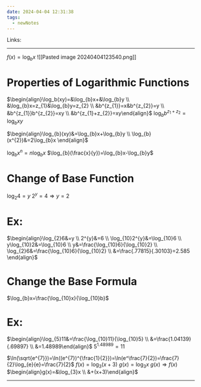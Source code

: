 ```yaml
---
date: 2024-04-04 12:31:38
tags:
  - newNotes
---
```

Links: 

---
$f(x)=\log_{b}x$
![[Pasted image 20240404123540.png]]
# Properties of Logarithmic Functions
$\begin{align}\log_b(xy)=&\log_{b}x+&\log_{b}y \\ &\log_{b}x=z_{1}&\log_{b}y=z_{2} \\ &b^{z_{1}}=x&b^{z_{2}}=y \\ &b^{z_{1}}b^{z_{2}}=xy \\ &b^{z_{1}+z_{2}}=xy\end{align}$
$\log_{b}b^{z_{1}+z_{2}}=\log_{b}xy$

$\begin{align}\log_{b}(xy)&=\log_{b}x+\log_{b}y \\ \log_{b}(x^{2})&=2\log_{b}x \end{align}$

$\log_{b}x^{n}=n\log_{b}x$
$\log_{b}(\frac{x}{y})=\log_{b}x-\log_{b}y$
# Change of Base Function
$\log_{2}4=y$  $2^{y}=4\Rightarrow y=2$

# Ex:
$\begin{align}\log_{2}6&=y \\ 2^{y}&=6 \\ \log_{10}2^{y}&=\log_{10}6 \\ y\log_{10}2&=\log_{10}6 \\ y&=\frac{\log_{10}6}{\log_{10}2} \\ \log_{2}6&=\frac{\log_{10}6}{\log_{10}2} \\ &=\frac{.77815}{.30103}=2.585 \end{align}$
# Change the Base Formula
$\log_{b}x=\frac{\log_{10}x}{\log_{10}b}$
# Ex:
$\begin{align}\log_{5}11&=\frac{\log_{10}11}{\log_{10}5} \\ &=\frac{1.04139}{.69897} \\ &=1.48989\end{align}$
$5^{1.48989}= 11$

$\ln(\sqrt{e^{7}})=\ln((e^{7})^{\frac{1}{2}})=\ln(e^\frac{7}{2})=\frac{7}{2}\log_{e}{e}=\frac{7}{2}$
 $f(x)=\log_3(x+3)$
 $g(x)=\log_{3}x$
 $g(x)\Rightarrow f(x)$
 $\begin{align}g(x)=&\log_{3}x \\ &+(x+3)\end{align}$
 

---
